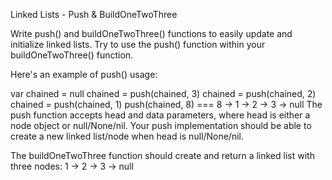 Linked Lists - Push & BuildOneTwoThree

Write push() and buildOneTwoThree() functions to easily update and initialize linked lists. Try to use the push()
function within your buildOneTwoThree() function.

Here's an example of push() usage:

var chained = null chained = push(chained, 3)
chained = push(chained, 2)
chained = push(chained, 1)
push(chained, 8) === 8 -> 1 -> 2 -> 3 -> null The push function accepts head and data parameters, where head is either a
node object or null/None/nil. Your push implementation should be able to create a new linked list/node when head is
null/None/nil.

The buildOneTwoThree function should create and return a linked list with three nodes: 1 -> 2 -> 3 -> null

